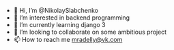 - 👋 Hi, I’m @NikolaySlabchenko
- 👀 I’m interested in backend programming
- 🌱 I’m currently learning django 3
- 💞️ I’m looking to collaborate on some ambitious project
- 📫 How to reach me mradelly@vk.com

<!---
NikolaySlabchenko/NikolaySlabchenko is a ✨ special ✨ repository because its `README.md` (this file) appears on your GitHub profile.
You can click the Preview link to take a look at your changes.
--->

